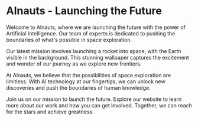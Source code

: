 <!--
Write me markdown content of website with wallpaper:

"A team of AInauts launching a rocket into space, with the Earth visible in the background."

The header of the page should not be copy of the text but rather a real content of the website which is using this wallpaper.
-->

<!--font:Poppins-->

# AInauts - Launching the Future

Welcome to AInauts, where we are launching the future with the power of Artificial Intelligence. Our team of experts is dedicated to pushing the boundaries of what's possible in space exploration.

Our latest mission involves launching a rocket into space, with the Earth visible in the background. This stunning wallpaper captures the excitement and wonder of our journey as we explore new frontiers.

At AInauts, we believe that the possibilities of space exploration are limitless. With AI technology at our fingertips, we can unlock new discoveries and push the boundaries of human knowledge.

Join us on our mission to launch the future. Explore our website to learn more about our work and how you can get involved. Together, we can reach for the stars and achieve greatness.

